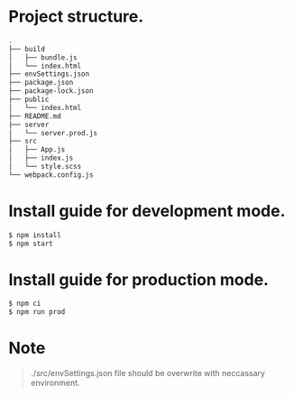 # Project structure.

```sh
.
├── build
│   ├── bundle.js
│   └── index.html
├── envSettings.json
├── package.json
├── package-lock.json
├── public
│   └── index.html
├── README.md
├── server
│   └── server.prod.js
├── src
│   ├── App.js
│   ├── index.js
│   └── style.scss
└── webpack.config.js
```
# Install guide for development mode.
```sh
$ npm install
$ npm start
```

# Install guide for production mode.
```sh
$ npm ci
$ npm run prod
```

# Note
> ./src/envSettings.json file should be overwrite with neccassary environment.